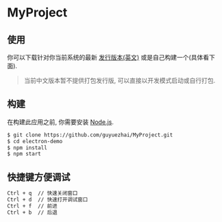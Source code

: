 # MyProject
## 使用

你可以下载针对你当前系统的最新 [发行版本(英文)](https://github.com/guyuezhai/MyProject.git) 或是自己构建一个(具体看下面).

> 当前中文版本暂不提供打包发行版, 可以直接以开发模式启动或自行打包.

## 构建

在构建此应用之前, 你需要安装 [Node.js](https://nodejs.org).

```bash
$ git clone https://github.com/guyuezhai/MyProject.git
$ cd electron-demo
$ npm install
$ npm start
```

## 快捷键方便调试

```bash
Ctrl + q  // 快速关闭窗口
Ctrl + d  // 快速打开调试窗口
Ctrl + f  // 前进
Ctrl + b  // 后退
```
